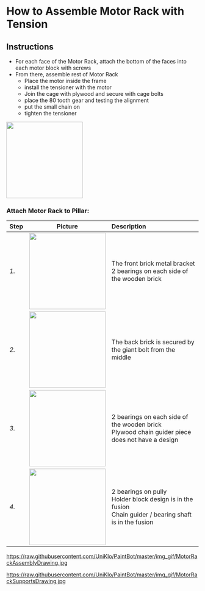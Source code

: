 # How to Assemble Motor Rack with Tension

## Instructions

- For each face of the Motor Rack, attach the bottom of the faces into each motor block with screws
- From there, assemble rest of Motor Rack
    - Place the motor inside the frame
    - install the tensioner with the motor
    - Join the cage with plywood and secure with cage bolts
    - place the 80 tooth gear and testing the alignment
    - put the small chain on
    - tighten the tensioner

<img src="https://imgur.com/yxdo1U2.jpg" width="200">

### Attach Motor Rack to Pillar:

| Step | Picture | Description |
|:--- | :---: | :--- |
*1.* | <img src="https://i.imgur.com/ReJ5luc.jpg" width="200"> | The front brick metal bracket <br/> 2 bearings on each side of the wooden brick
*2.* | <img src="https://i.imgur.com/atQgRmH.jpg" width="200"> | The back brick is secured by the giant bolt from the middle
*3.* | <img src="https://i.imgur.com/cDph69j.jpg" width="200"> | 2 bearings on each side of the wooden brick <br/> Plywood chain guider piece does not have a design
*4.* | <img src="https://i.imgur.com/3U4viAJ.jpg" width="200"> | 2 bearings on pully <br/> Holder block design is in the fusion <br/> Chain guider / bearing shaft is in the fusion

https://raw.githubusercontent.com/UniKlo/PaintBot/master/img_gif/MotorRackAssemblyDrawing.jpg

https://raw.githubusercontent.com/UniKlo/PaintBot/master/img_gif/MotorRackSupportsDrawing.jpg
